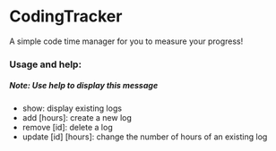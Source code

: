 # CodingTracker
A simple code time manager for you to measure your progress!
### Usage and help:
##### Note: Use help to display this message
* show: display existing logs
* add [hours]: create a new log
* remove [id]: delete a log
* update [id] [hours]: change the number of hours of an existing log